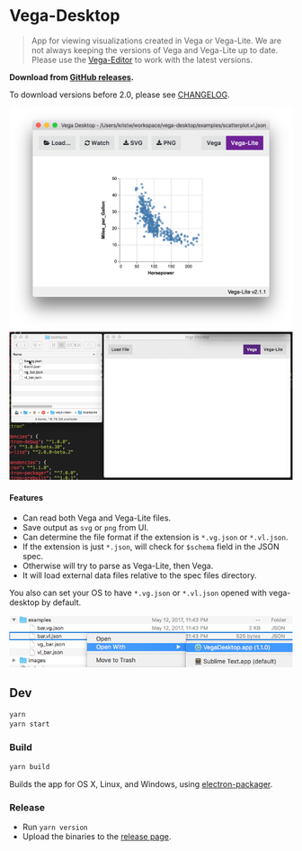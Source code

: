 # Vega-Desktop

> App for viewing visualizations created in Vega or Vega-Lite. We are not always keeping the versions of Vega and Vega-Lite up to date. Please use the [Vega-Editor](https://vega.github.io/editor/) to work with the latest versions. 

**Download from [GitHub releases](https://github.com/vega/vega-desktop/releases).**

To download versions before 2.0, please see [CHANGELOG](CHANGELOG.md).

![Vega-Desktop](images/v1.4.2.png)
![Vega-Desktop](images/v1.0.0.gif)

#### Features

- Can read both Vega and Vega-Lite files.
- Save output as `svg` or `png` from UI.
- Can determine the file format if the extension is `*.vg.json` or `*.vl.json`.
- If the extension is just `*.json`, will check for `$schema` field in the JSON spec.
- Otherwise will try to parse as Vega-Lite, then Vega.
- It will load external data files relative to the spec files directory.

You also can set your OS to have `*.vg.json` or `*.vl.json` opened with vega-desktop by default.

![Open files with vega-desktop](images/open_with.png)

## Dev

```bash
yarn
yarn start
```

### Build

```bash
yarn build
```

Builds the app for OS X, Linux, and Windows, using [electron-packager](https://github.com/electron-userland/electron-packager).


### Release

* Run `yarn version`
* Upload the binaries to the [release page](https://github.com/vega/vega-desktop/releases).
